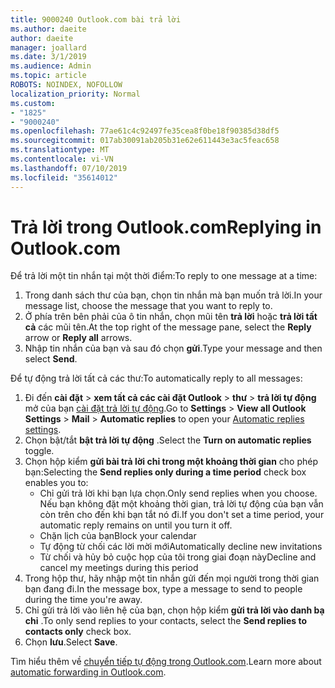 ```yaml
---
title: 9000240 Outlook.com bài trả lời
ms.author: daeite
author: daeite
manager: joallard
ms.date: 3/1/2019
ms.audience: Admin
ms.topic: article
ROBOTS: NOINDEX, NOFOLLOW
localization_priority: Normal
ms.custom:
- "1825"
- "9000240"
ms.openlocfilehash: 77ae61c4c92497fe35cea8f0be18f90385d38df5
ms.sourcegitcommit: 017ab30091ab205b31e62e611443e3ac5feac658
ms.translationtype: MT
ms.contentlocale: vi-VN
ms.lasthandoff: 07/10/2019
ms.locfileid: "35614012"
---
```

# <a name="replying-in-outlookcom"></a><span data-ttu-id="af540-102">Trả lời trong Outlook.com</span><span class="sxs-lookup"><span data-stu-id="af540-102">Replying in Outlook.com</span></span>

<span data-ttu-id="af540-103">Để trả lời một tin nhắn tại một thời điểm:</span><span class="sxs-lookup"><span data-stu-id="af540-103">To reply to one message at a time:</span></span>

1. <span data-ttu-id="af540-104">Trong danh sách thư của bạn, chọn tin nhắn mà bạn muốn trả lời.</span><span class="sxs-lookup"><span data-stu-id="af540-104">In your message list, choose the message that you want to reply to.</span></span>
2. <span data-ttu-id="af540-105">Ở phía trên bên phải của ô tin nhắn, chọn mũi tên **trả lời** hoặc **trả lời tất cả** các mũi tên.</span><span class="sxs-lookup"><span data-stu-id="af540-105">At the top right of the message pane, select the **Reply** arrow or **Reply all** arrows.</span></span>
3. <span data-ttu-id="af540-106">Nhập tin nhắn của bạn và sau đó chọn **gửi**.</span><span class="sxs-lookup"><span data-stu-id="af540-106">Type your message and then select **Send**.</span></span>

<span data-ttu-id="af540-107">Để tự động trả lời tất cả các thư:</span><span class="sxs-lookup"><span data-stu-id="af540-107">To automatically reply to all messages:</span></span>

1. <span data-ttu-id="af540-108">Đi đến **cài đặt** > **xem tất cả các cài đặt Outlook** > **thư** > **trả lời tự động** mở của bạn [cài đặt trả lời tự động](https://outlook.live.com/mail/options/mail/automaticReplies).</span><span class="sxs-lookup"><span data-stu-id="af540-108">Go to **Settings** > **View all Outlook Settings** > **Mail** > **Automatic replies** to open your [Automatic replies settings](https://outlook.live.com/mail/options/mail/automaticReplies).</span></span>
2. <span data-ttu-id="af540-109">Chọn bật/tắt **bật trả lời tự động** .</span><span class="sxs-lookup"><span data-stu-id="af540-109">Select the **Turn on automatic replies** toggle.</span></span>
3. <span data-ttu-id="af540-110">Chọn hộp kiểm **gửi bài trả lời chỉ trong một khoảng thời gian** cho phép bạn:</span><span class="sxs-lookup"><span data-stu-id="af540-110">Selecting the **Send replies only during a time period** check box enables you to:</span></span>
    - <span data-ttu-id="af540-111">Chỉ gửi trả lời khi bạn lựa chọn.</span><span class="sxs-lookup"><span data-stu-id="af540-111">Only send replies when you choose.</span></span> <span data-ttu-id="af540-112">Nếu bạn không đặt một khoảng thời gian, trả lời tự động của bạn vẫn còn trên cho đến khi bạn tắt nó đi.</span><span class="sxs-lookup"><span data-stu-id="af540-112">If you don't set a time period, your automatic reply remains on until you turn it off.</span></span>
    - <span data-ttu-id="af540-113">Chặn lịch của bạn</span><span class="sxs-lookup"><span data-stu-id="af540-113">Block your calendar</span></span>
    - <span data-ttu-id="af540-114">Tự động từ chối các lời mời mới</span><span class="sxs-lookup"><span data-stu-id="af540-114">Automatically decline new invitations</span></span>
    - <span data-ttu-id="af540-115">Từ chối và hủy bỏ cuộc họp của tôi trong giai đoạn này</span><span class="sxs-lookup"><span data-stu-id="af540-115">Decline and cancel my meetings during this period</span></span>
4. <span data-ttu-id="af540-116">Trong hộp thư, hãy nhập một tin nhắn gửi đến mọi người trong thời gian bạn đang đi.</span><span class="sxs-lookup"><span data-stu-id="af540-116">In the message box, type a message to send to people during the time you're away.</span></span>
5. <span data-ttu-id="af540-117">Chỉ gửi trả lời vào liên hệ của bạn, chọn hộp kiểm **gửi trả lời vào danh bạ chỉ** .</span><span class="sxs-lookup"><span data-stu-id="af540-117">To only send replies to your contacts, select the **Send replies to contacts only** check box.</span></span>
6. <span data-ttu-id="af540-118">Chọn **lưu**.</span><span class="sxs-lookup"><span data-stu-id="af540-118">Select **Save**.</span></span>

<span data-ttu-id="af540-119">Tìm hiểu thêm về [chuyển tiếp tự động trong Outlook.com](https://support.office.com/article/14614626-9855-48dc-a986-dec81d07b1a0?wt.mc_id=Office_Outlook_com_Alchemy).</span><span class="sxs-lookup"><span data-stu-id="af540-119">Learn more about [automatic forwarding in Outlook.com](https://support.office.com/article/14614626-9855-48dc-a986-dec81d07b1a0?wt.mc_id=Office_Outlook_com_Alchemy).</span></span>